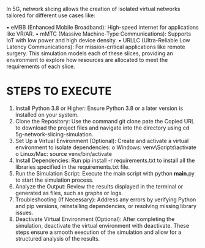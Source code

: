 In 5G, network slicing allows the creation of isolated virtual networks tailored for different use cases like:

•	eMBB (Enhanced Mobile Broadband): High-speed internet for applications like VR/AR.
•	mMTC (Massive Machine-Type Communications): Supports IoT with low power and high device density.
•	URLLC (Ultra-Reliable Low Latency Communications): For mission-critical applications like remote surgery.
This simulation models each of these slices, providing an environment to explore how resources are allocated to meet the requirements of each slice.
# STEPS TO EXECUTE
1.	Install Python 3.8 or Higher:
Ensure Python 3.8 or a later version is installed on your system.
2.	Clone the Repository:
Use the command git clone pate the  Copied URL to download the project files and navigate into the directory using cd 5g-network-slicing-simulation.
3.	Set Up a Virtual Environment (Optional):
Create and activate a virtual environment to isolate dependencies:
o	Windows: venv\Scripts\activate
o	Linux/Mac: source venv/bin/activate
4.	Install Dependencies:
Run pip install -r requirements.txt to install all the libraries specified in the requirements.txt file.
5.	Run the Simulation Script:
Execute the main script with python __main__.py to start the simulation process.
6.	Analyze the Output:
Review the results displayed in the terminal or generated as files, such as graphs or logs.
7.	Troubleshooting (If Necessary):
Address any errors by verifying Python and pip versions, reinstalling dependencies, or resolving missing library issues.
8.	Deactivate Virtual Environment (Optional):
After completing the simulation, deactivate the virtual environment with deactivate.
These steps ensure a smooth execution of the simulation and allow for a structured analysis of the results.
